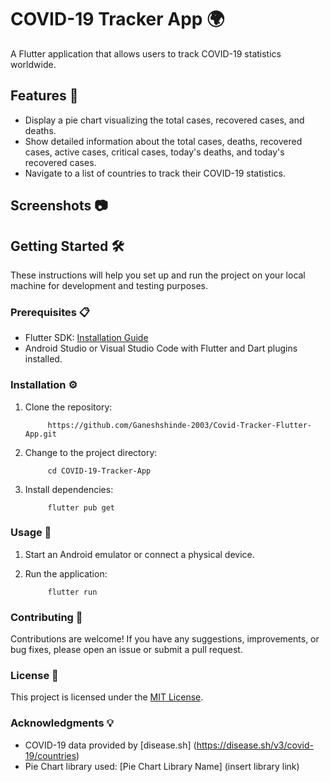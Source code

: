 # COVID-19 Tracker App 🌍

A Flutter application that allows users to track COVID-19 statistics worldwide.

## Features 🚀

- Display a pie chart visualizing the total cases, recovered cases, and deaths.
- Show detailed information about the total cases, deaths, recovered cases, active cases, critical cases, today's deaths, and today's recovered cases.
- Navigate to a list of countries to track their COVID-19 statistics.

## Screenshots 📷



## Getting Started 🛠️

These instructions will help you set up and run the project on your local machine for development and testing purposes.

### Prerequisites 📋

- Flutter SDK: [Installation Guide](https://flutter.dev/docs/get-started/install)
- Android Studio or Visual Studio Code with Flutter and Dart plugins installed.

### Installation ⚙️

1. Clone the repository:

            https://github.com/Ganeshshinde-2003/Covid-Tracker-Flutter-App.git


2. Change to the project directory:

            cd COVID-19-Tracker-App
            

3. Install dependencies:

            flutter pub get
            

### Usage 🚀

1. Start an Android emulator or connect a physical device.

2. Run the application:

            flutter run

### Contributing 🤝

Contributions are welcome! If you have any suggestions, improvements, or bug fixes, please open an issue or submit a pull request.

### License 📄

This project is licensed under the [MIT License](LICENSE).

### Acknowledgments 💡

- COVID-19 data provided by [disease.sh] (https://disease.sh/v3/covid-19/countries)
- Pie Chart library used: [Pie Chart Library Name] (insert library link)

